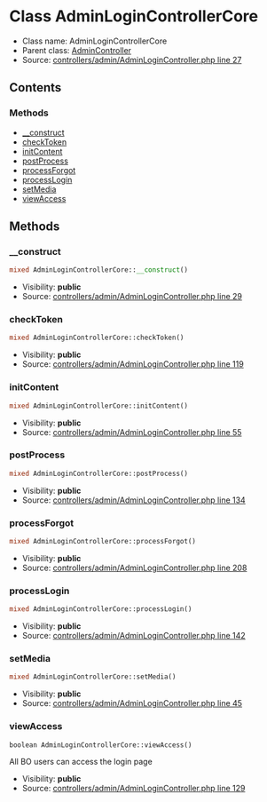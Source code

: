 Class AdminLoginControllerCore
=====================





* Class name: AdminLoginControllerCore
* Parent class: [AdminController](class.AdminControllerCore.md)
* Source: [controllers/admin/AdminLoginController.php line 27](https://github.com/PrestaShop/PrestaShop/blob/1.6.0.3/controllers/admin/AdminLoginController.php#L27)


Contents
--------



### Methods

* [__construct](#method-__construct)
* [checkToken](#method-checkToken)
* [initContent](#method-initContent)
* [postProcess](#method-postProcess)
* [processForgot](#method-processForgot)
* [processLogin](#method-processLogin)
* [setMedia](#method-setMedia)
* [viewAccess](#method-viewAccess)






Methods
-------


### <a name="method-__construct"></a>__construct

```php
mixed AdminLoginControllerCore::__construct()
```





* Visibility: **public**
* Source: [controllers/admin/AdminLoginController.php line 29](https://github.com/PrestaShop/PrestaShop/blob/1.6.0.3/controllers/admin/AdminLoginController.php#L29)




### <a name="method-checkToken"></a>checkToken

```php
mixed AdminLoginControllerCore::checkToken()
```





* Visibility: **public**
* Source: [controllers/admin/AdminLoginController.php line 119](https://github.com/PrestaShop/PrestaShop/blob/1.6.0.3/controllers/admin/AdminLoginController.php#L119)




### <a name="method-initContent"></a>initContent

```php
mixed AdminLoginControllerCore::initContent()
```





* Visibility: **public**
* Source: [controllers/admin/AdminLoginController.php line 55](https://github.com/PrestaShop/PrestaShop/blob/1.6.0.3/controllers/admin/AdminLoginController.php#L55)




### <a name="method-postProcess"></a>postProcess

```php
mixed AdminLoginControllerCore::postProcess()
```





* Visibility: **public**
* Source: [controllers/admin/AdminLoginController.php line 134](https://github.com/PrestaShop/PrestaShop/blob/1.6.0.3/controllers/admin/AdminLoginController.php#L134)




### <a name="method-processForgot"></a>processForgot

```php
mixed AdminLoginControllerCore::processForgot()
```





* Visibility: **public**
* Source: [controllers/admin/AdminLoginController.php line 208](https://github.com/PrestaShop/PrestaShop/blob/1.6.0.3/controllers/admin/AdminLoginController.php#L208)




### <a name="method-processLogin"></a>processLogin

```php
mixed AdminLoginControllerCore::processLogin()
```





* Visibility: **public**
* Source: [controllers/admin/AdminLoginController.php line 142](https://github.com/PrestaShop/PrestaShop/blob/1.6.0.3/controllers/admin/AdminLoginController.php#L142)




### <a name="method-setMedia"></a>setMedia

```php
mixed AdminLoginControllerCore::setMedia()
```





* Visibility: **public**
* Source: [controllers/admin/AdminLoginController.php line 45](https://github.com/PrestaShop/PrestaShop/blob/1.6.0.3/controllers/admin/AdminLoginController.php#L45)




### <a name="method-viewAccess"></a>viewAccess

```php
boolean AdminLoginControllerCore::viewAccess()
```

All BO users can access the login page



* Visibility: **public**
* Source: [controllers/admin/AdminLoginController.php line 129](https://github.com/PrestaShop/PrestaShop/blob/1.6.0.3/controllers/admin/AdminLoginController.php#L129)



